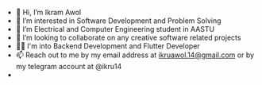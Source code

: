 - 👋 Hi, I’m Ikram Awol
- 👀 I’m interested in Software Development and Problem Solving
- 🌱 I’m Electrical and Computer Engineering student in AASTU
- 💞️ I’m looking to collaborate on any creative software related projects
- 👩‍💻 I'm into Backend Development and Flutter Developer 
- 📫 Reach out to me by my email address at ikruawol.14@gmail.com or by my telegram account at @ikru14 
- 

<!---
ikramawol/ikramawol is a ✨ special ✨ repository because its `README.md` (this file) appears on your GitHub profile.
You can click the Preview link to take a look at your changes.
--->
